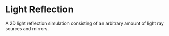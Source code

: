 # Light Reflection

A 2D light reflection simulation consisting of an arbitrary amount of light ray sources and mirrors.
